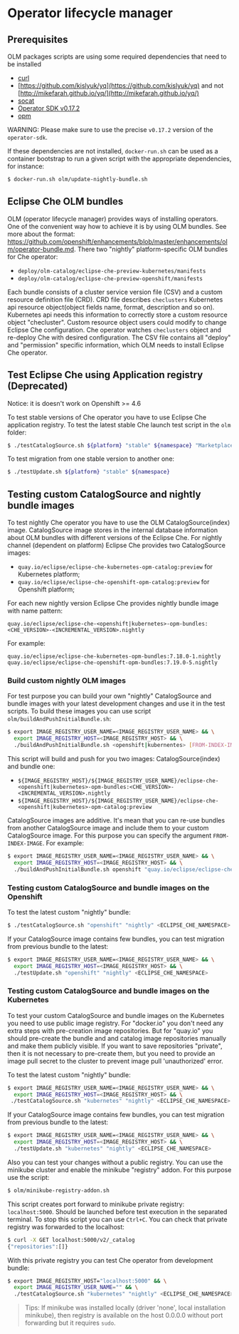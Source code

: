 # Operator lifecycle manager

## Prerequisites

OLM packages scripts are using some required dependencies that need to be installed
 - [curl](https://curl.haxx.se/)
 - [https://github.com/kislyuk/yq](https://github.com/kislyuk/yq) and not [http://mikefarah.github.io/yq/](http://mikefarah.github.io/yq/)
 - [socat](http://www.dest-unreach.org/socat/)
 - [Operator SDK v0.17.2](https://github.com/operator-framework/operator-sdk/blob/v0.10.0/doc/user/install-operator-sdk.md)
 - [opm](https://github.com/operator-framework/operator-registry/releases/tag/v1.15.1)

WARNING: Please make sure to use the precise `v0.17.2` version of the `operator-sdk`.

If these dependencies are not installed, `docker-run.sh` can be used as a container bootstrap to run a given script with the appropriate dependencies, for instance:

```bash
$ docker-run.sh olm/update-nightly-bundle.sh
```

## Eclipse Che OLM bundles

OLM (operator lifecycle manager) provides ways of installing operators. One of the convenient way how to achieve it is by using OLM bundles. See more about the format: https://github.com/openshift/enhancements/blob/master/enhancements/olm/operator-bundle.md. There two "nightly" platform-specific OLM bundles for Сhe operator:

- `deploy/olm-catalog/eclipse-che-preview-kubernetes/manifests`
- `deploy/olm-catalog/eclipse-che-preview-openshift/manifests`

Each bundle consists of a cluster service version file (CSV) and a custom resource definition file (CRD). CRD file describes `checlusters` Kubernetes api resource object(object fields name, format, description and so on). Kubernetes api needs this information to correctly store a custom resource object "checluster". Custom resource object users could modify to change Eclipse Che configuration. Che operator watches `checlusters` object and re-deploy Che with desired configuration. The CSV file contains all "deploy" and "permission" specific information, which OLM needs to install Eclipse Che operator.

## Test Eclipse Che using Application registry (Deprecated)

Notice: it is doesn't work on Openshift >= 4.6

To test stable versions of Che operator you have to use Eclipse Che application registry. To test the latest stable Che launch test script in the `olm` folder:

```bash
$ ./testCatalogSource.sh ${platform} "stable" ${namespace} "Marketplace"
```

To test migration from one stable version to another one:

```bash
$ ./testUpdate.sh ${platform} "stable" ${namespace}
```

## Testing custom CatalogSource and nightly bundle images

To test nightly Che operator you have to use the OLM CatalogSource(index) image.
CatalogSource image stores in the internal database information about OLM bundles with different versions of the Eclipse Che. For nightly channel (dependent on platform) Eclipse Che provides two CatalogSource images:

 - `quay.io/eclipse/eclipse-che-kubernetes-opm-catalog:preview` for Kubernetes platform;
 - `quay.io/eclipse/eclipse-che-openshift-opm-catalog:preview` for Openshift platform;

For each new nightly version Eclipse Che provides nightly bundle image with name pattern:

`quay.io/eclipse/eclipse-che-<openshift|kubernetes>-opm-bundles:<CHE_VERSION>-<INCREMENTAL_VERSION>.nightly`

For example:

```
quay.io/eclipse/eclipse-che-kubernetes-opm-bundles:7.18.0-1.nightly
quay.io/eclipse/eclipse-che-openshift-opm-bundles:7.19.0-5.nightly
```

### Build custom nightly OLM images

For test purpose you can build your own "nightly" CatalogSource and bundle images
with your latest development changes and use it in the test scripts. To build these images you can use script `olm/buildAndPushInitialBundle.sh`:

```bash
$ export IMAGE_REGISTRY_USER_NAME=<IMAGE_REGISTRY_USER_NAME> && \
  export IMAGE_REGISTRY_HOST=<IMAGE_REGISTRY_HOST> && \
  ./buildAndPushInitialBundle.sh <openshift|kubernentes> [FROM-INDEX-IMAGE]
```

This script will build and push for you two images: CatalogSource(index) and bundle one:

* `${IMAGE_REGISTRY_HOST}/${IMAGE_REGISTRY_USER_NAME}/eclipse-che-<openshift|kubernetes>-opm-bundles:<CHE_VERSION>-<INCREMENTAL_VERSION>.nightly`
* `${IMAGE_REGISTRY_HOST}/${IMAGE_REGISTRY_USER_NAME}/eclipse-che-<openshift|kubernetes>-opm-catalog:preview`

CatalogSource images are additive. It's mean that you can re-use bundles from another CatalogSource image and include them to your custom CatalogSource image. For this purpose you can specify the argument `FROM-INDEX-IMAGE`. For example:

```bash
$ export IMAGE_REGISTRY_USER_NAME=<IMAGE_REGISTRY_USER_NAME> && \
  export IMAGE_REGISTRY_HOST=<IMAGE_REGISTRY_HOST> && \
  ./buildAndPushInitialBundle.sh openshift "quay.io/eclipse/eclipse-che-openshift-opm-catalog:preview"
```

### Testing custom CatalogSource and bundle images on the Openshift

To test the latest custom "nightly" bundle:

```bash
$ ./testCatalogSource.sh "openshift" "nightly" <ECLIPSE_CHE_NAMESPACE> "catalog"
```

If your CatalogSource image contains few bundles, you can test migration from previous bundle to the latest:

```bash
$ export IMAGE_REGISTRY_USER_NAME=<IMAGE_REGISTRY_USER_NAME> && \
  export IMAGE_REGISTRY_HOST=<IMAGE_REGISTRY_HOST> && \
  ./testUpdate.sh "openshift" "nightly" <ECLIPSE_CHE_NAMESPACE>
```

### Testing custom CatalogSource and bundle images on the Kubernetes

To test your custom CatalogSource and bundle images on the Kubernetes you need to use public image registry. For "docker.io" you don't need any extra steps with pre-creation image repositories. But for "quay.io" you should pre-create the bundle and and catalog image repositories manually and make them publicly visible. If you want to save repositories "private", then it is not necessary to pre-create them, but you need to provide an image pull secret to the cluster to prevent image pull 'unauthorized' error.

To test the latest custom "nightly" bundle:

```bash
$ export IMAGE_REGISTRY_USER_NAME=<IMAGE_REGISTRY_USER_NAME> && \
  export IMAGE_REGISTRY_HOST=<IMAGE_REGISTRY_HOST> && \
 ./testCatalogSource.sh "kubernetes" "nightly" <ECLIPSE_CHE_NAMESPACE> "catalog"
```

If your CatalogSource image contains few bundles, you can test migration from previous bundle to the latest:

```bash
$ export IMAGE_REGISTRY_USER_NAME=<IMAGE_REGISTRY_USER_NAME> && \
  export IMAGE_REGISTRY_HOST=<IMAGE_REGISTRY_HOST> && \
  ./testUpdate.sh "kubernetes" "nightly" <ECLIPSE_CHE_NAMESPACE>
```

Also you can test your changes without a public registry. You can use the minikube cluster and enable the minikube "registry" addon. For this purpose use the script:

```bash
$ olm/minikube-registry-addon.sh
```

This script creates port forward to minikube private registry: `localhost:5000`. Should be launched before test execution in the separated terminal. To stop this script you can use `Ctrl+C`. You can check that private registry was forwarded to the localhost:

```bash
$ curl -X GET localhost:5000/v2/_catalog
{"repositories":[]}
```

With this private registry you can test Che operator from development bundle:

```bash
$ export IMAGE_REGISTRY_HOST="localhost:5000" && \
  export IMAGE_REGISTRY_USER_NAME="" && \
  ./testCatalogSource.sh "kubernetes" "nightly" <ECLIPSE_CHE_NAMESPACE> "catalog"
```

> Tips: If minikube was installed locally (driver 'none', local installation minikube), then registry is available on the host 0.0.0.0 without port forwarding but it requires `sudo`.
